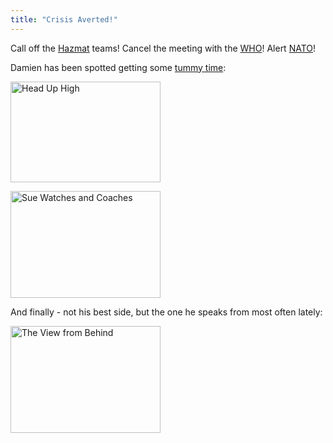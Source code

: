 ```yaml
---
title: "Crisis Averted!"
---
```

<p>Call off the <a href="http://hazmat.dot.gov/">Hazmat</a> teams!  Cancel the meeting with the <a href="http://www.who.int/">WHO</a>!  Alert <a href="http://en.wikipedia.org/wiki/NATO">NATO</a>!</p>
<p>Damien has been spotted getting some <a href="http://www.babycenter.com/refcap/baby/babybehavior/1439985.html">tummy time</a>:</p>
<p><a href="http://www.flickr.com/photos/lemon/777992874/" class="tt-flickr"><img src="http://farm2.static.flickr.com/1394/777992874_458e9a3d70_m.jpg" alt="Head Up High" width="240" height="161" border="0" /></a></p>
<p><a href="http://www.flickr.com/photos/lemon/777128719/" class="tt-flickr"><img src="http://farm2.static.flickr.com/1271/777128719_f5011034e3_m.jpg" alt="Sue Watches and Coaches" width="240" height="171" border="0" /></a></p>
<p>And finally - not his best side, but the one he speaks from most often lately:</p>
<p><a href="http://www.flickr.com/photos/lemon/777101659/" class="tt-flickr"><img src="http://farm2.static.flickr.com/1243/777101659_e60be77b0b_m.jpg" alt="The View from Behind" width="240" height="171" border="0" /></a></p>
